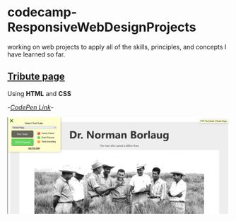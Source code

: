 # codecamp-ResponsiveWebDesignProjects
working on web projects to apply all of the skills, principles, and concepts I have learned so far.

## [Tribute page](tribute_page)

Using **HTML** and **CSS** 

-*[CodePen Link](https://codepen.io/saraatq/pen/popEvaw?editors=1101)*-

![Tribute Page](test_passed_screenshots/tribute_page.PNG)

